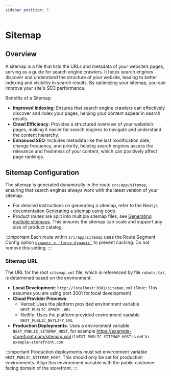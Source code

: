 ```yaml
---
sidebar_position: 5
---
```


# Sitemap

## Overview

A sitemap is a file that lists the URLs and metadata of your website’s pages, serving as a guide for search engine crawlers. It helps search engines discover and understand the structure of your website, leading to better indexing and visibility in search results. By optimizing your sitemap, you can improve your site's SEO performance.

Benefits of a Sitemap:
- **Improved Indexing**: Ensures that search engine crawlers can effectively discover and index your pages, helping your content appear in search results.
- **Crawl Efficiency**: Provides a structured overview of your website’s pages, making it easier for search engines to navigate and understand the content hierarchy.
- **Enhanced SEO**: Includes metadata like the last modification date, change frequency, and priority, helping search engines assess the relevance and freshness of your content, which can positively affect page rankings.

## Sitemap Configuration

The sitemap is generated dynamically in the route `src/app/sitemap`, ensuring that search engines always work with the latest version of your sitemap.
- For detailed instructions on generating a sitemap, refer to the Next.js documentation [Generating a sitemap using code](https://nextjs.org/docs/app/api-reference/file-conventions/metadata/sitemap#generating-a-sitemap-using-code-js-ts).
- Product routes are split into multiple sitemap files, see [Generating multiple sitemaps](https://nextjs.org/docs/app/api-reference/file-conventions/metadata/sitemap#generating-a-sitemap-using-code-js-ts). This ensures the sitemap can scale and support any size of product catalog.

:::important
Each route within `src/app/sitemap` uses the Route Segment Config option [``dynamic = 'force-dynamic'``](https://nextjs.org/docs/app/api-reference/file-conventions/route-segment-config#dynamic) to prevent caching. Do not remove this setting.
:::

### Sitemap URL

The URL for the root `sitemap.xml` file, which is referenced by file `robots.txt`, is determined based on the environment:
- **Local Development**: `http://localhost:3001/sitemap.xml` (Note: This assumes you are using port 3001 for local development)
- **Cloud Provider Previews**:
    - Vercel: Uses the platform provided environment variable `NEXT_PUBLIC_VERCEL_URL`
    - Netlify: Uses the platform provided environment variable `NEXT_PUBLIC_NETLIFY_URL`
- **Production Deployments**: Uses a environment variable `NEXT_PUBLIC_SITEMAP_HOST`, for example https://example-storefront.com/sitemap.xml if `NEXT_PUBLIC_SITEMAP_HOST` is set to `example-storefront.com`

:::important
Production deployments must set environment variable `NEXT_PUBLIC_SITEMAP_HOST`. This should only be set for production environments. Align this environment variable with the public customer facing domain of the storefront.
:::
